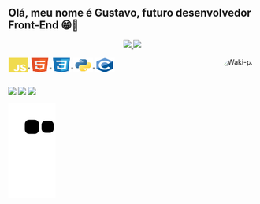 ## Olá, meu nome é Gustavo, futuro desenvolvedor Front-End 😁🤗
<div align="center">
  <a href="https://github.com/GustavoWakiBarbosa">
  <img height="180em" src="https://github-readme-stats.vercel.app/api?username=GustavoWakiBarbosa&show_icons=true&theme=merko&include_all_commits=true&count_private=true"/>
  <img height="180em" src="https://github-readme-stats.vercel.app/api/top-langs/?username=GustavoWakiBarbosa&layout=compact&langs_count=7&theme=merko"/>
</div>
<div style="display: inline_block"><br>
  <img align="center" alt="Waki-Js" height="30" width="40" src="https://raw.githubusercontent.com/devicons/devicon/master/icons/javascript/javascript-plain.svg">
  <img align="center" alt="Waki-HTML" height="30" width="40" src="https://raw.githubusercontent.com/devicons/devicon/master/icons/html5/html5-original.svg">
  <img align="center" alt="Waki-CSS" height="30" width="40" src="https://raw.githubusercontent.com/devicons/devicon/master/icons/css3/css3-original.svg">
  <img align="center" alt="Waki-Python" height="30" width="40" src="https://raw.githubusercontent.com/devicons/devicon/master/icons/python/python-original.svg">
  <img align="center" alt="Waki-C" height="30" width="40" src="https://raw.githubusercontent.com/devicons/devicon/master/icons/c/c-original.svg">
  <img align="right" alt="Waki-pic" height="150" style="border-radius:50px;" 
  src="https://c.tenor.com/wpTtlCAEuzgAAAAM/haikyuu-hinata-shouyou.png">
</div>
  
  ##
 
<div> 
  <a href="https://www.linkedin.com/in/gustavo-waki-128993224/" target="_blank"><img src="https://img.shields.io/badge/-LinkedIn-%230077B5?style=for-the-badge&logo=linkedin&logoColor=white" target="_blank"></a> 
  <a href = "mailto:gustavo.barbosa22@fatec.sp.gov.br"><img src="https://img.shields.io/badge/Microsoft_Outlook-0078D4?style=for-the-badge&logo=microsoft-outlook&logoColor=white" target="_blank"></a>
  <a href="https://www.instagram.com/gwaki159/" target="_blank"><img src="https://img.shields.io/badge/-Instagram-%23E4405F?style=for-the-badge&logo=instagram&logoColor=white" target="_blank"></a>
 
  ![Snake animation](https://github.com/GustavoWakiBarbosa/GustavoWakiBarbosa/blob/output/github-contribution-grid-snake.svg)
 
</div>
